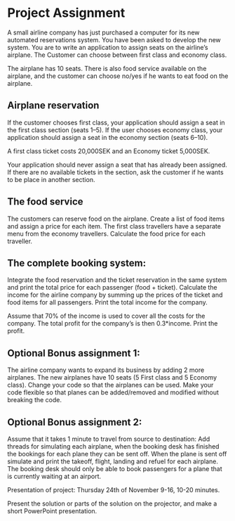 Project Assignment
==================

A small airline company has just purchased a computer for its new automated reservations system. You have been asked to develop the new system. You are to write an application to assign seats on the airline’s airplane. The Customer can choose between first class and economy class.

The airplane has 10 seats. There is also food service available on the airplane, and the customer can choose no/yes if he wants to eat food on the airplane.

Airplane reservation
--------------------

If the customer chooses first class, your application should assign a seat in the first class section (seats 1–5). If the user chooses economy class, your application should assign a seat in the economy section (seats 6–10).

A first class ticket costs 20,000SEK and an Economy ticket 5,000SEK.

Your application should never assign a seat that has already been assigned. If there are no available tickets in the section, ask the customer if he wants to be place in another section.

The food service
----------------

The customers can reserve food on the airplane. Create a list of food items and assign a price for each item. The first class travellers have a separate menu from the economy travellers. Calculate the food price for each traveller.

The complete booking system:
----------------------------

Integrate the food reservation and the ticket reservation in the same system and print the total price for each passenger (food + ticket). Calculate the income for the airline company by summing up the prices of the ticket and food items for all passengers. Print the total income for the company.

Assume that 70% of the income is used to cover all the costs for the company. The total profit for the company’s is then 0.3*income. Print the profit.

Optional Bonus assignment 1:
----------------------------

The airline company wants to expand its business by adding 2 more airplanes. The new airplanes have 10 seats (5 First class and 5 Economy class). Change your code so that the airplanes can be used. Make your code flexible so that planes can be added/removed and modified without breaking the code.

Optional Bonus assignment 2:
----------------------------

Assume that it takes 1 minute to travel from source to destination: Add threads for simulating each airplane, when the booking desk has finished the bookings for each plane they can be sent off. When the plane is sent off simulate and print the takeoff, flight, landing and refuel for each airplane. The booking desk should only be able to book passengers for a plane that is currently waiting at an airport.

Presentation of project: Thursday 24th of November 9-16, 10-20 minutes.

Present the solution or parts of the solution on the projector, and make a short PowerPoint presentation.
